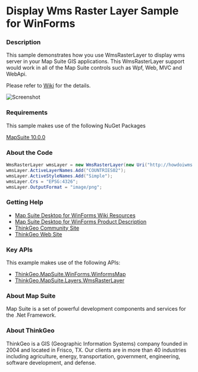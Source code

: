 # Display Wms Raster Layer Sample for WinForms

### Description

This sample demonstrates how you use WmsRasterLayer to display wms server in your Map Suite GIS applications. This WmsRasterLayer support would work in all of the Map Suite controls such as Wpf, Web, MVC and WebApi. 

Please refer to [Wiki](http://wiki.thinkgeo.com/wiki/map_suite_desktop_for_winforms) for the details.

![Screenshot](https://github.com/ThinkGeo/DisplayWmsRasterLayerSample-ForWinForms/blob/master/Screenshot.png)

### Requirements

This sample makes use of the following NuGet Packages

[MapSuite 10.0.0](https://www.nuget.org/packages?q=ThinkGeo)

### About the Code
```csharp
WmsRasterLayer wmsLayer = new WmsRasterLayer(new Uri("http://howdoiwms.thinkgeo.com/WmsServer.aspx"));
wmsLayer.ActiveLayerNames.Add("COUNTRIES02");
wmsLayer.ActiveStyleNames.Add("Simple");
wmsLayer.Crs = "EPSG:4326";
wmsLayer.OutputFormat = "image/png";
```

### Getting Help

- [Map Suite Desktop for WinForms Wiki Resources](http://wiki.thinkgeo.com/wiki/map_suite_desktop_for_winforms)
- [Map Suite Desktop for WinForms Product Description](https://thinkgeo.com/ui-controls#desktop-platforms)
- [ThinkGeo Community Site](http://community.thinkgeo.com/)
- [ThinkGeo Web Site](http://www.thinkgeo.com)

### Key APIs

This example makes use of the following APIs:

- [ThinkGeo.MapSuite.WinForms.WinformsMap](http://wiki.thinkgeo.com/wiki/api/ThinkGeo.MapSuite.WinForms.WinformsMap)
- [ThinkGeo.MapSuite.Layers.WmsRasterLayer](http://wiki.thinkgeo.com/wiki/api/ThinkGeo.MapSuite.Layers.WmsRasterLayer)

### About Map Suite

Map Suite is a set of powerful development components and services for the .Net Framework.

### About ThinkGeo

ThinkGeo is a GIS (Geographic Information Systems) company founded in 2004 and located in Frisco, TX. Our clients are in more than 40 industries including agriculture, energy, transportation, government, engineering, software development, and defense.
